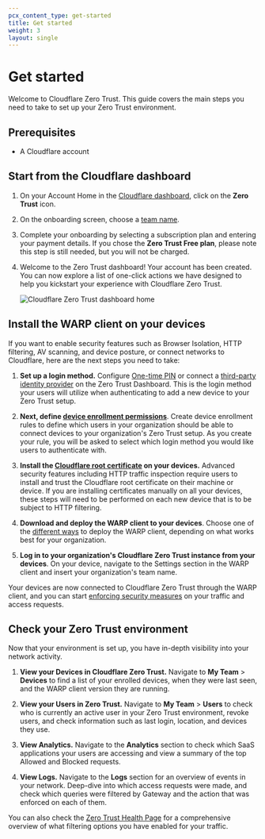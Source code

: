 ```yaml
---
pcx_content_type: get-started
title: Get started
weight: 3
layout: single
---
```


# Get started

Welcome to Cloudflare Zero Trust. This guide covers the main steps you need to take to set up your Zero Trust environment.

## Prerequisites

- A Cloudflare account

## Start from the Cloudflare dashboard

1. On your Account Home in the [Cloudflare dashboard](https://dash.cloudflare.com/), click on the **Zero Trust** icon.

2. On the onboarding screen, choose a [team name](/cloudflare-one/glossary/#team-name).

3. Complete your onboarding by selecting a subscription plan and entering your payment details. If you chose the **Zero Trust Free plan**, please note this step is still needed, but you will not be charged.

4. Welcome to the Zero Trust dashboard! Your account has been created. You can now explore a list of one-click actions we have designed to help you kickstart your experience with Cloudflare Zero Trust.

    ![Cloudflare Zero Trust dashboard home](/cloudflare-one/static/documentation/quickstart/quickstart-page.png)

## Install the WARP client on your devices

If you want to enable security features such as Browser Isolation, HTTP filtering, AV scanning, and device posture, or connect networks to Cloudflare, here are the next steps you need to take:

1. **Set up a login method.** Configure [One-time PIN](/cloudflare-one/identity/one-time-pin/) or connect a [third-party identity provider](/cloudflare-one/identity/idp-integration/) on the Zero Trust Dashboard. This is the login method your users will utilize when authenticating to add a new device to your Zero Trust setup.

2. **Next, define [device enrollment permissions](/cloudflare-one/connections/connect-devices/warp/warp-settings/#manage-device-enrollment)**. Create device enrollment rules to define which users in your organization should be able to connect devices to your organization's Zero Trust setup. As you create your rule, you will be asked to select which login method you would like users to authenticate with.

3. **Install the [Cloudflare root certificate](/cloudflare-one/connections/connect-devices/warp/user-side-certificates/install-cloudflare-cert/) on your devices.** Advanced security features including HTTP traffic inspection require users to install and trust the Cloudflare root certificate on their machine or device. If you are installing certificates manually on all your devices, these steps will need to be performed on each new device that is to be subject to HTTP filtering.

4. **Download and deploy the WARP client to your devices**. Choose one of the [different ways](/cloudflare-one/connections/connect-devices/warp/deployment/) to deploy the WARP client, depending on what works best for your organization.

5. **Log in to your organization's Cloudflare Zero Trust instance from your devices**. On your device, navigate to the Settings section in the WARP client and insert your organization's team name.

Your devices are now connected to Cloudflare Zero Trust through the WARP client, and you can start [enforcing security measures](/cloudflare-one/policies/) on your traffic and access requests.

## Check your Zero Trust environment

Now that your environment is set up, you have in-depth visibility into your network activity.

1. **View your Devices in Cloudflare Zero Trust.** Navigate to **My Team** > **Devices** to find a list of your enrolled devices, when they were last seen, and the WARP client version they are running.

2. **View your Users in Zero Trust.** Navigate to **My Team** > **Users** to check who is currently an active user in your Zero Trust environment, revoke users, and check information such as last login, location, and devices they use.

3. **View Analytics.** Navigate to the **Analytics** section to check which SaaS applications your users are accessing and view a summary of the top Allowed and Blocked requests.

4. **View Logs.** Navigate to the **Logs** section for an overview of events in your network. Deep-dive into which access requests were made, and check which queries were filtered by Gateway and the action that was enforced on each of them.

You can also check the [Zero Trust Health Page](https://help.teams.cloudflare.com/) for a comprehensive overview of what filtering options you have enabled for your traffic.
